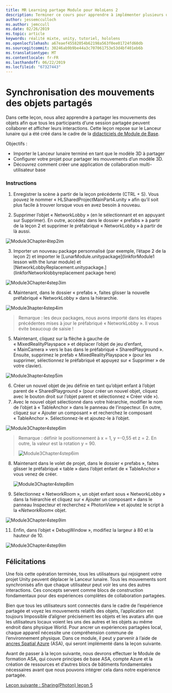 ```yaml
---
title: MR Learning partage Module pour HoloLens 2
description: Terminer ce cours pour apprendre à implémenter plusieurs utilisateurs les expériences partagées au sein d’une application de HoloLens 2.
author: jessemcculloch
ms.author: jemccull
ms.date: 02/26/2019
ms.topic: article
keywords: réalité mixte, unity, tutoriel, hololens
ms.openlocfilehash: a67eaef45582054b62198a563f0ee01724fd60db
ms.sourcegitcommit: 30246ab9b9be44a3c707061753e53d4bf401eb6b
ms.translationtype: MT
ms.contentlocale: fr-FR
ms.lasthandoff: 06/22/2019
ms.locfileid: "67327443"
---
```

# <a name="synchronizing-the-movements-of-shared-objects"></a>Synchronisation des mouvements des objets partagés

Dans cette leçon, nous allez apprendre à partager les mouvements des objets afin que tous les participants d’une session partagée peuvent collaborer et afficher leurs interactions. Cette leçon repose sur le Lanceur lunaire qui a été créé dans le cadre de la [didacticiels de Module de Base](mrlearning-base.md).

Objectifs :

- Importer le Lanceur lunaire terminé en tant que le modèle 3D à partager
- Configurer votre projet pour partager les mouvements d’un modèle 3D.
- Découvrez comment créer une application de collaboration multi-utilisateur base

### <a name="instructions"></a>Instructions

1. Enregistrer la scène à partir de la leçon précédente (CTRL + S). Vous pouvez le nommer « HLSharedProjectMainPart4.unity » afin qu’il soit plus facile à trouver lorsque vous en avez besoin à nouveau.

2. Supprimer l’objet « NetworkLobby » (en le sélectionnant et en appuyant sur Supprimer). En outre, accédez dans le dossier « prefabs » à partir de la leçon 2 et supprimer le préfabriqué « NetworkLobby » à partir de là aussi.

![Module3Chapter4tep2im](images/module3chapter4step2im.PNG)

3. Importer un nouveau package personnalisé (par exemple, l’étape 2 de la leçon 2) et importer le [LunarModule.unitypackage](linkforModule1 lesson with the lunar module) et [NetworkLobbyReplacement.unitypackage.](linkforNetworklobbyreplacement package here)

![Module3Chapter4step3im](images/module3chapter4step3im.PNG)

4. Maintenant, dans le dossier « prefabs », faites glisser la nouvelle préfabriqué « NetworkLobby » dans la hiérarchie. 

![Module3hapter4step4im](images/module3chapter4step4im.PNG)

> Remarque : les deux packages, nous avons importé dans les étapes précédentes mises à jour le préfabriqué « NetworkLobby ». Il vous évite beaucoup de saisie !

5. Maintenant, cliquez sur la flèche à gauche de « MixedRealityPlayspace » et déplacer l’objet de jeu d’enfant, « MainCamera » vers le bas dans le préfabriqué « SharedPlayground ». Ensuite, supprimez le prefab « MixedRealityPlayspace » (pour les supprimer, sélectionnez le préfabriqué et appuyez sur « Supprimer » de votre clavier).

![Module3hapter4step5im](images/module3chapter4step5im.PNG)

6. Créer un nouvel objet de jeu définie en tant qu’objet enfant à l’objet parent de « SharedPlayground » (pour créer un nouvel objet, cliquez avec le bouton droit sur l’objet parent et sélectionnez « Créer vide »).
7. Avec le nouvel objet sélectionné dans votre hiérarchie, modifier le nom de l’objet à « TableAnchor » dans le panneau de l’inspecteur. En outre, cliquez sur « Ajouter un composant » et recherchez le composant « TableAnchor ». Sélectionnez-le et ajoutez-le à l’objet.

![Module3Chapter4step6im](images/module3chapter4step7im.PNG)

> Remarque : définir le positionnement à x = 1, y =-0,55 et z = 2. En outre, la valeur est la rotation y = 90. 
>
> ![Module3Chapter4step6im](images/module3chapter4noteim.PNG)

8. Maintenant dans le volet de projet, dans le dossier « prefabs », faites glisser le préfabriqué « table » dans l’objet enfant de « TableAnchor » vous venez de créer.

   ![Module3Chapter4step8im](images/module3chapter4step8im.PNG)

9. Sélectionnez « NetworkRoom », un objet enfant sous « NetworkLobby » dans la hiérarchie et cliquez sur « Ajouter un composant » dans le panneau Inspecteur et recherchez « PhotonView » et ajoutez le script à la «*NetworkRoom*« objet.

![Module3Chapter4step9im](images/module3chapter4step9im.PNG)

11. Enfin, dans l’objet « DebugWindow », modifiez la largeur à 80 et la hauteur de 10.

![Module3Chapter4step9im](images/module3chapter4step11im.PNG)




## <a name="congratulations"></a>Félicitations

Une fois cette opération terminée, tous les utilisateurs qui rejoignent votre projet Unity peuvent déplacer le Lanceur lunaire. Tous les mouvements sont synchronisés afin que chaque utilisateur peut voir les uns des autres interactions. Ces concepts servent comme blocs de construction fondamentaux pour des expériences complètes de collaboration partagées. 

Bien que tous les utilisateurs sont connectés dans le cadre de l’expérience partagée et voyez les mouvements relatifs des objets, l’application est toujours Impossible d’aligner précisément les objets et les avatars afin que les utilisateurs locaux voient les uns des autres et les objets au même endroit dans physique World. Pour ancrer un expériences partagées local, chaque appareil nécessite une compréhension commune de l’environnement physique. Dans ce module, il peut y parvenir à l’aide de [ancres Spatial Azure](<https://azure.microsoft.com/en-us/services/spatial-anchors/>) (ASA), qui seront implémenté dans la leçon suivante.

Avant de passer à la leçon suivante, nous devrons effectuer le Module de formation ASA, qui couvre principes de base ASA, compte Azure et la création de ressources et d’autres blocs de bâtiments fondamentales nécessaires avant que nous pouvons intégrer cela dans notre expérience partagée.

[Leçon suivante : Sharing(Photon) leçon 5](mrlearning-sharing(photon)-ch5.md)


